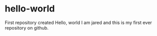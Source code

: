 # hello-world
First repository created
Hello, world I am jared and this is my first ever repository on github.
